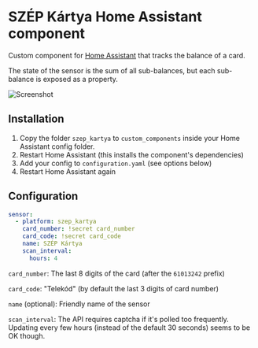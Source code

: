 # SZÉP Kártya Home Assistant component

Custom component for [Home Assistant](https://homeassistant.io) that tracks the balance of a card.

The state of the sensor is the sum of all sub-balances, but each sub-balance is exposed as a property.

![Screenshot](screenshot.png?raw=true)

## Installation

1. Copy the folder `szep_kartya` to `custom_components` inside your Home Assistant config folder.
2. Restart Home Assistant (this installs the component's dependencies)
3. Add your config to `configuration.yaml` (see options below)
4. Restart Home Assistant again

## Configuration

``` yaml
sensor:
  - platform: szep_kartya
    card_number: !secret card_number
    card_code: !secret card_code
    name: SZÉP Kártya
    scan_interval:
      hours: 4
```

`card_number`: The last 8 digits of the card (after the `61013242` prefix)

`card_code`: "Telekód" (by default the last 3 digits of card number)

`name` (optional): Friendly name of the sensor

`scan_interval`: The API requires captcha if it's polled too frequently. Updating every few hours (instead of the default 30 seconds) seems to be OK though.
